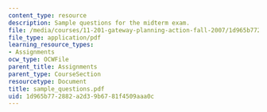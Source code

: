 ```yaml
---
content_type: resource
description: Sample questions for the midterm exam.
file: /media/courses/11-201-gateway-planning-action-fall-2007/1d965b772882a2d39b6781f4509aaa0c_sample_questions.pdf
file_type: application/pdf
learning_resource_types:
- Assignments
ocw_type: OCWFile
parent_title: Assignments
parent_type: CourseSection
resourcetype: Document
title: sample_questions.pdf
uid: 1d965b77-2882-a2d3-9b67-81f4509aaa0c
---
```

